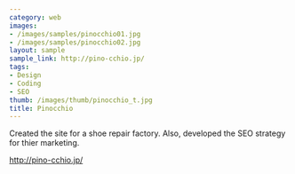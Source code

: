```yaml
---
category: web
images:
- /images/samples/pinocchio01.jpg
- /images/samples/pinocchio02.jpg
layout: sample
sample_link: http://pino-cchio.jp/
tags:
- Design
- Coding
- SEO
thumb: /images/thumb/pinocchio_t.jpg
title: Pinocchio
---
```

Created the site for a shoe repair factory. Also, developed the SEO strategy for thier marketing.
<p><a href="http://pino-cchio.jp/" target="_blank">http://pino-cchio.jp/</a></p>
